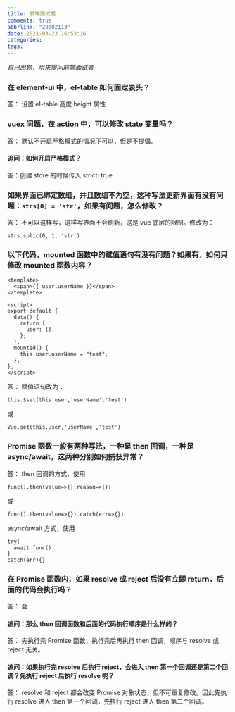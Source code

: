 ```yaml
---
title: 前端面试题
comments: true
abbrlink: "20802113"
date: 2021-03-23 16:53:16
categories:
tags:
---
```


_自己出题，用来提问前端面试者_

<!--more-->

### 在 element-ui 中，el-table 如何固定表头？

答： 设置 el-table 高度 height 属性

### vuex 问题，在 action 中，可以修改 state 变量吗？

答： 默认不开启严格模式的情况下可以，但是不提倡。

#### 追问：如何开启严格模式？

答：创建 store 的时候传入 strict: true

### 如果界面已绑定数组，并且数组不为空，这种写法更新界面有没有问题：`strs[0] = 'str'`，如果有问题，怎么修改？

答： 不可以这样写，这样写界面不会刷新，这是 vue 底层的限制。修改为：

```JS
strs.splic(0, 1, 'str')
```

### 以下代码，mounted 函数中的赋值语句有没有问题？如果有，如何只修改 mounted 函数内容？

```Vue
<template>
  <span>{{ user.userName }}</span>
</template>

<script>
export default {
  data() {
    return {
      user: {},
    };
  },
  mounted() {
    this.user.userName = "test";
  },
};
</script>
```

答： 赋值语句改为：

```JS
this.$set(this.user,'userName','test')
```

或

```JS
Vue.set(this.user,'userName','test')
```

### Promise 函数一般有两种写法，一种是 then 回调，一种是 async/await，这两种分别如何捕获异常？

答： then 回调的方式，使用

```JS
func().then(value=>{},reason=>{})
```

或

```JS
func().then(value=>{}).catch(err=>{})
```

async/await 方式，使用

```JS
try{
  await func()
}
catch(err){}
```

### 在 Promise 函数内，如果 resolve 或 reject 后没有立即 return，后面的代码会执行吗？

答： 会

#### 追问：那么 then 回调函数和后面的代码执行顺序是什么样的？

答： 先执行完 Promise 函数，执行完后再执行 then 回调，顺序与 resolve 或 reject 无关。

#### 追问：如果执行完 resolve 后执行 reject，会进入 then 第一个回调还是第二个回调？先执行 reject 后执行 resolve 呢？

答： resolve 和 reject 都会改变 Promise 对象状态，但不可重复修改。因此先执行 resolve 进入 then 第一个回调，先执行 reject 进入 then 第二个回调。
